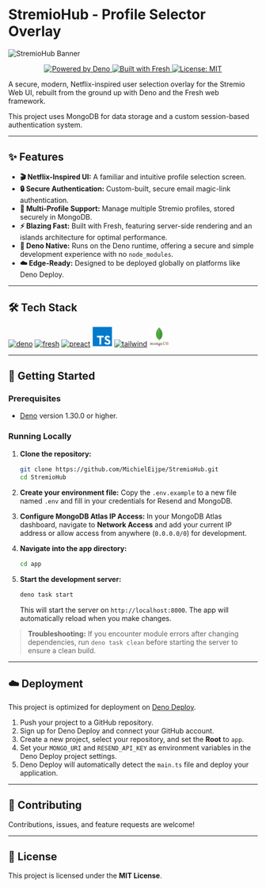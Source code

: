 # StremioHub - Profile Selector Overlay

![StremioHub Banner](https://placehold.co/1200x440/141414/00D4B8?text=StremioHub)

<p align="center">
  <a href="https://deno.land">
    <img src="https://img.shields.io/badge/powered%20by-Deno-black?style=for-the-badge&logo=deno" alt="Powered by Deno">
  </a>
   <a href="https://fresh.deno.dev">
    <img src="https://img.shields.io/badge/built%20with-Fresh-green?style=for-the-badge&logo=deno" alt="Built with Fresh">
  </a>
  <a href="https://opensource.org/licenses/MIT">
    <img src="https://img.shields.io/badge/License-MIT-blue.svg?style=for-the-badge" alt="License: MIT">
  </a>
</p>

A secure, modern, Netflix-inspired user selection overlay for the Stremio Web UI, rebuilt from the ground up with Deno and the Fresh web framework.

This project uses MongoDB for data storage and a custom session-based authentication system.

---

## ✨ Features

*   **🎬 Netflix-Inspired UI:** A familiar and intuitive profile selection screen.
*   **🔒 Secure Authentication:** Custom-built, secure email magic-link authentication.
*   **👤 Multi-Profile Support:** Manage multiple Stremio profiles, stored securely in MongoDB.
*   **⚡️ Blazing Fast:** Built with Fresh, featuring server-side rendering and an islands architecture for optimal performance.
*   **🦕 Deno Native:** Runs on the Deno runtime, offering a secure and simple development experience with no `node_modules`.
*   **☁️ Edge-Ready:** Designed to be deployed globally on platforms like Deno Deploy.

---

## 🛠️ Tech Stack

<p align="left">
  <a href="https://deno.land/" target="_blank" rel="noreferrer"><img src="https://raw.githubusercontent.com/devicons/devicon/master/icons/deno/deno-original-wordmark.svg" alt="deno" width="40" height="40"/></a>
  <a href="https://fresh.deno.dev/" target="_blank" rel="noreferrer"><img src="https://fresh.deno.dev/logo.svg" alt="fresh" width="40" height="40"/></a>
  <a href="https://preactjs.com/" target="_blank" rel="noreferrer"><img src="https://raw.githubusercontent.com/devicons/devicon/master/icons/preact/preact-original.svg" alt="preact" width="40" height="40"/></a>
  <a href="https://www.typescriptlang.org/" target="_blank" rel="noreferrer"><img src="https://raw.githubusercontent.com/devicons/devicon/master/icons/typescript/typescript-original.svg" alt="typescript" width="40" height="40"/></a>
  <a href="https://tailwindcss.com/" target="_blank" rel="noreferrer"><img src="https://www.vectorlogo.zone/logos/tailwindcss/tailwindcss-icon.svg" alt="tailwind" width="40" height="40"/></a>
  <a href="https://www.mongodb.com/" target="_blank" rel="noreferrer"><img src="https://raw.githubusercontent.com/devicons/devicon/master/icons/mongodb/mongodb-original-wordmark.svg" alt="mongodb" width="40" height="40"/></a>
</p>

---

## 🚀 Getting Started

### Prerequisites

*   [Deno](https://deno.land/manual/getting_started/installation) version 1.30.0 or higher.

### Running Locally

1.  **Clone the repository:**
    ```sh
    git clone https://github.com/MichielEijpe/StremioHub.git
    cd StremioHub
    ```

2.  **Create your environment file:**
    Copy the `.env.example` to a new file named `.env` and fill in your credentials for Resend and MongoDB.

3.  **Configure MongoDB Atlas IP Access:**
    In your MongoDB Atlas dashboard, navigate to **Network Access** and add your current IP address or allow access from anywhere (`0.0.0.0/0`) for development.

4.  **Navigate into the app directory:**
    ```sh
    cd app
    ```

5.  **Start the development server:**
    ```sh
    deno task start
    ```
    This will start the server on `http://localhost:8000`. The app will automatically reload when you make changes.

> **Troubleshooting:** If you encounter module errors after changing dependencies, run `deno task clean` before starting the server to ensure a clean build.

---

## ☁️ Deployment

This project is optimized for deployment on [Deno Deploy](https://deno.com/deploy).

1.  Push your project to a GitHub repository.
2.  Sign up for Deno Deploy and connect your GitHub account.
3.  Create a new project, select your repository, and set the **Root** to `app`.
4.  Set your `MONGO_URI` and `RESEND_API_KEY` as environment variables in the Deno Deploy project settings.
5.  Deno Deploy will automatically detect the `main.ts` file and deploy your application.

---

## 🤝 Contributing

Contributions, issues, and feature requests are welcome!

---

## 📜 License

This project is licensed under the **MIT License**.
